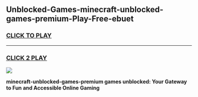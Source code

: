 
## Unblocked-Games-minecraft-unblocked-games-premium-Play-Free-ebuet
<h3>
<a href="https://premium76.site?title=minecraft-unblocked-games-premium&ref=23A">CLICK TO PLAY</a></h3>
<hr>

<h3>
<a href="https://premium76.site?title=minecraft-unblocked-games-premium&ref=23A">CLICK 2 PLAY</a>
  
</h3>

<a href="https://premium76.site?title=minecraft-unblocked-games-premium&ref=23A"><img src="https://clearcache.store/games.png"></a>


**minecraft-unblocked-games-premium games unblocked: Your Gateway to Fun and Accessible Online Gaming**
